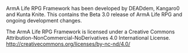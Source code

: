ArmA Life RPG Framework has been developed by DEADdem, Kangaro0 and Kunta Knite. This contains the Beta 3.0 release of ArmA Life RPG and ongoing development changes. 

The ArmA Life RPG Framework is licensed under a Creative Commons Attribution-NonCommercial-NoDerivatives 4.0 International License. http://creativecommons.org/licenses/by-nc-nd/4.0/

